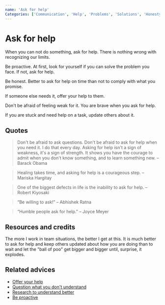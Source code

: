 ```yaml
---
name: 'Ask for help'
Categories: ['Communication', 'Help', 'Problems', 'Solutions', 'Honesty', 'Modesty','Integrity']
---
```

# Ask for help

When you can not do something, ask for help. There is nothing wrong with recognizing our limits.

Be proactive. At first, look for yourself if you can solve the problem you face. If not, ask for help.

Be honest. Better to ask for help on time than not to comply with what you promise.

If someone else needs it, offer your help to them.

Don't be afraid of feeling weak for it. You are brave when you ask for help.

If you are stuck and need help on a task, update others about it.

## Quotes

> Don't be afraid to ask questions. Don't be afraid to ask for help when you need it. I do that every day. Asking for help isn't a sign of weakness, it's a sign of strength. It shows you have the courage to admit when you don't know something, and to learn something new. – Barack Obama

> Healing takes time, and asking for help is a courageous step. – Mariska Hargitay

> One of the biggest defects in life is the inability to ask for help. – Robert Kiyosaki

> “Be willing to ask!” – Abhishek Ratna

> “Humble people ask for help.” – Joyce Meyer

## Resources and credits

The more I work in team situations, the better I get at this. It is much better to ask for help and keep others updated about how you are doing than to wait and let the "ball of poo" get bigger and bigger until, surprise, it explodes.

## Related advices

- [Offer your help](../Offer%20your%20help/index.md)
- [Question what you don't understand](../Question%20what%20you%20don't%20understand/index.md)
- [Research to understand better](../Research%20to%20understand%20better/index.md)
- [Be proactive](../Be%20proactive/index.md)